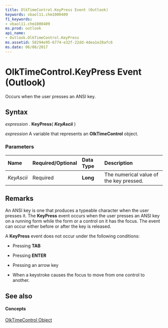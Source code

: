 ```yaml
---
title: OlkTimeControl.KeyPress Event (Outlook)
keywords: vbaol11.chm1000409
f1_keywords:
- vbaol11.chm1000409
ms.prod: outlook
api_name:
- Outlook.OlkTimeControl.KeyPress
ms.assetid: 58294e95-6774-e32f-22dd-4dea1e28afc6
ms.date: 06/08/2017
---
```



# OlkTimeControl.KeyPress Event (Outlook)

Occurs when the user presses an ANSI key.


## Syntax

 _expression_ . **KeyPress**( **_KeyAscii_** )

 _expression_ A variable that represents an **OlkTimeControl** object.


### Parameters



|**Name**|**Required/Optional**|**Data Type**|**Description**|
|:-----|:-----|:-----|:-----|
| _KeyAscii_|Required| **Long**|The numerical value of the key pressed.|

## Remarks

An ANSI key is one that produces a typeable character when the user presses it. The  **KeyPress** event occurs when the user presses an ANSI key on a running form while the form or a control on it has the focus. The event can occur either before or after the key is released.

A  **KeyPress** event does not occur under the following conditions:


- Pressing  **TAB**
    
- Pressing  **ENTER**
    
- Pressing an arrow key
    
- When a keystroke causes the focus to move from one control to another.
    



## See also


#### Concepts


[OlkTimeControl Object](Outlook.OlkTimeControl.md)

